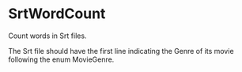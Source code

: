 # SrtWordCount
Count words in Srt files.

The Srt file should have the first line indicating the Genre of its movie following the enum MovieGenre.
